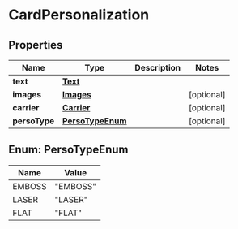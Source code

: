 
# CardPersonalization

## Properties
Name | Type | Description | Notes
------------ | ------------- | ------------- | -------------
**text** | [**Text**](Text.md) |  | 
**images** | [**Images**](Images.md) |  |  [optional]
**carrier** | [**Carrier**](Carrier.md) |  |  [optional]
**persoType** | [**PersoTypeEnum**](#PersoTypeEnum) |  |  [optional]


<a name="PersoTypeEnum"></a>
## Enum: PersoTypeEnum
Name | Value
---- | -----
EMBOSS | &quot;EMBOSS&quot;
LASER | &quot;LASER&quot;
FLAT | &quot;FLAT&quot;



